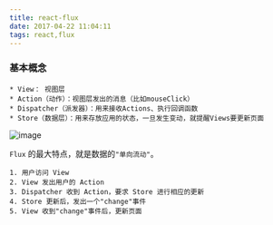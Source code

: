 ```yaml
---
title: react-flux
date: 2017-04-22 11:04:11
tags: react,flux
---
```


### 基本概念

```
* View： 视图层
* Action（动作）：视图层发出的消息（比如mouseClick）
* Dispatcher（派发器）：用来接收Actions、执行回调函数
* Store（数据层）：用来存放应用的状态，一旦发生变动，就提醒Views要更新页面

```

![image](http://www.ruanyifeng.com/blogimg/asset/2016/bg2016011503.png)


`Flux` 的最大特点，就是数据的`"单向流动"`。

```
1. 用户访问 View
2. View 发出用户的 Action
3. Dispatcher 收到 Action，要求 Store 进行相应的更新
4. Store 更新后，发出一个"change"事件
5. View 收到"change"事件后，更新页面

```